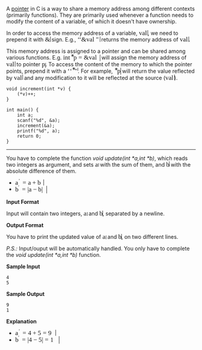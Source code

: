 A [pointer](http://en.wikipedia.org/wiki/Pointer_%28computer_programming%29) in C is a way to share a memory address among different contexts (primarily functions). They are primarily used whenever a function needs to modify the content of a variable, of which it doesn't have ownership.

In order to access the memory address of a variable, <span class="MathJax_Preview"></span><span class="MathJax" id="MathJax-Element-4-Frame" role="textbox" aria-readonly="true"><nobr><span class="math" id="MathJax-Span-28" style="width: 1.673em; display: inline-block;"><span style="display: inline-block; position: relative; width: 1.357em; height: 0px; font-size: 123%;"><span style="position: absolute; clip: rect(1.673em 1000em 2.622em -0.404em); top: -2.482em; left: 0.002em;"><span class="mrow" id="MathJax-Span-29"><span class="mi" id="MathJax-Span-30" style="font-family: MathJax_Math-italic;">v</span><span class="mi" id="MathJax-Span-31" style="font-family: MathJax_Math-italic;">a</span><span class="mi" id="MathJax-Span-32" style="font-family: MathJax_Math-italic;">l</span></span><span style="display: inline-block; width: 0px; height: 2.486em;"></span></span></span><span style="border-left-width: 0.003em; border-left-style: solid; display: inline-block; overflow: hidden; width: 0px; height: 1.003em; vertical-align: -0.053em;"></span></span></nobr></span><script type="math/tex" id="MathJax-Element-4">val</script>, we need to prepend it with <span class="MathJax_Preview"></span><span class="MathJax" id="MathJax-Element-5-Frame" role="textbox" aria-readonly="true"><nobr><span class="math" id="MathJax-Span-33" style="width: 0.996em; display: inline-block;"><span style="display: inline-block; position: relative; width: 0.815em; height: 0px; font-size: 123%;"><span style="position: absolute; clip: rect(1.854em 1000em 2.848em -0.359em); top: -2.708em; left: 0.002em;"><span class="mrow" id="MathJax-Span-34"><span class="mi" id="MathJax-Span-35" style="font-family: MathJax_Main;">&</span></span><span style="display: inline-block; width: 0px; height: 2.712em;"></span></span></span><span style="border-left-width: 0.003em; border-left-style: solid; display: inline-block; overflow: hidden; width: 0px; height: 1.003em; vertical-align: -0.053em;"></span></span></nobr></span><script type="math/tex" id="MathJax-Element-5">\&</script> sign. E.g., <span class="MathJax_Preview"></span><span class="MathJax" id="MathJax-Element-6-Frame" role="textbox" aria-readonly="true"><nobr><span class="math" id="MathJax-Span-36" style="width: 4.248em; display: inline-block;"><span style="display: inline-block; position: relative; width: 3.435em; height: 0px; font-size: 123%;"><span style="position: absolute; clip: rect(1.854em 1000em 2.848em -0.359em); top: -2.708em; left: 0.002em;"><span class="mrow" id="MathJax-Span-37"><span class="mo" id="MathJax-Span-38" style="font-family: MathJax_Main;">‘</span><span class="mo" id="MathJax-Span-39" style="font-family: MathJax_Main;">‘</span><span class="mi" id="MathJax-Span-40" style="font-family: MathJax_Main;">&</span><span class="mi" id="MathJax-Span-41" style="font-family: MathJax_Math-italic;">v</span><span class="mi" id="MathJax-Span-42" style="font-family: MathJax_Math-italic;">a</span><span class="mi" id="MathJax-Span-43" style="font-family: MathJax_Math-italic;">l</span><span class="mo" id="MathJax-Span-44" style="font-family: MathJax_Main; padding-left: 0.273em;">"</span></span><span style="display: inline-block; width: 0px; height: 2.712em;"></span></span></span><span style="border-left-width: 0.003em; border-left-style: solid; display: inline-block; overflow: hidden; width: 0px; height: 1.003em; vertical-align: -0.053em;"></span></span></nobr></span><script type="math/tex" id="MathJax-Element-6">``\&val"</script> returns the memory address of <span class="MathJax_Preview"></span><span class="MathJax" id="MathJax-Element-7-Frame" role="textbox" aria-readonly="true"><nobr><span class="math" id="MathJax-Span-45" style="width: 1.673em; display: inline-block;"><span style="display: inline-block; position: relative; width: 1.357em; height: 0px; font-size: 123%;"><span style="position: absolute; clip: rect(1.673em 1000em 2.622em -0.404em); top: -2.482em; left: 0.002em;"><span class="mrow" id="MathJax-Span-46"><span class="mi" id="MathJax-Span-47" style="font-family: MathJax_Math-italic;">v</span><span class="mi" id="MathJax-Span-48" style="font-family: MathJax_Math-italic;">a</span><span class="mi" id="MathJax-Span-49" style="font-family: MathJax_Math-italic;">l</span></span><span style="display: inline-block; width: 0px; height: 2.486em;"></span></span></span><span style="border-left-width: 0.003em; border-left-style: solid; display: inline-block; overflow: hidden; width: 0px; height: 1.003em; vertical-align: -0.053em;"></span></span></nobr></span><script type="math/tex" id="MathJax-Element-7">val</script>.

This memory address is assigned to a pointer and can be shared among various functions. E.g. <span class="MathJax_Preview"></span><span class="MathJax" id="MathJax-Element-8-Frame" role="textbox" aria-readonly="true"><nobr><span class="math" id="MathJax-Span-50" style="width: 7.003em; display: inline-block;"><span style="display: inline-block; position: relative; width: 5.693em; height: 0px; font-size: 123%;"><span style="position: absolute; clip: rect(1.854em 1000em 3.028em -0.404em); top: -2.708em; left: 0.002em;"><span class="mrow" id="MathJax-Span-51"><span class="mi" id="MathJax-Span-52" style="font-family: MathJax_Math-italic;">i</span><span class="mi" id="MathJax-Span-53" style="font-family: MathJax_Math-italic;">n</span><span class="msubsup" id="MathJax-Span-54"><span style="display: inline-block; position: relative; width: 0.815em; height: 0px;"><span style="position: absolute; clip: rect(1.719em 1000em 2.622em -0.404em); top: -2.482em; left: 0.002em;"><span class="mi" id="MathJax-Span-55" style="font-family: MathJax_Math-italic;">t</span><span style="display: inline-block; width: 0px; height: 2.486em;"></span></span><span style="position: absolute; top: -2.708em; left: 0.364em;"><span class="mo" id="MathJax-Span-56" style="font-size: 70.7%; font-family: MathJax_Main;">∗</span><span style="display: inline-block; width: 0px; height: 2.351em;"></span></span></span></span><span class="mi" id="MathJax-Span-57" style="font-family: MathJax_Math-italic;">p</span><span class="mo" id="MathJax-Span-58" style="font-family: MathJax_Main; padding-left: 0.273em;">=</span><span class="mi" id="MathJax-Span-59" style="font-family: MathJax_Main; padding-left: 0.273em;">&</span><span class="mi" id="MathJax-Span-60" style="font-family: MathJax_Math-italic;">v</span><span class="mi" id="MathJax-Span-61" style="font-family: MathJax_Math-italic;">a</span><span class="mi" id="MathJax-Span-62" style="font-family: MathJax_Math-italic;">l</span></span><span style="display: inline-block; width: 0px; height: 2.712em;"></span></span></span><span style="border-left-width: 0.003em; border-left-style: solid; display: inline-block; overflow: hidden; width: 0px; height: 1.225em; vertical-align: -0.275em;"></span></span></nobr></span><script type="math/tex" id="MathJax-Element-8">int^* p = \&val</script> will assign the memory address of <span class="MathJax_Preview"></span><span class="MathJax" id="MathJax-Element-9-Frame" role="textbox" aria-readonly="true"><nobr><span class="math" id="MathJax-Span-63" style="width: 1.673em; display: inline-block;"><span style="display: inline-block; position: relative; width: 1.357em; height: 0px; font-size: 123%;"><span style="position: absolute; clip: rect(1.673em 1000em 2.622em -0.404em); top: -2.482em; left: 0.002em;"><span class="mrow" id="MathJax-Span-64"><span class="mi" id="MathJax-Span-65" style="font-family: MathJax_Math-italic;">v</span><span class="mi" id="MathJax-Span-66" style="font-family: MathJax_Math-italic;">a</span><span class="mi" id="MathJax-Span-67" style="font-family: MathJax_Math-italic;">l</span></span><span style="display: inline-block; width: 0px; height: 2.486em;"></span></span></span><span style="border-left-width: 0.003em; border-left-style: solid; display: inline-block; overflow: hidden; width: 0px; height: 1.003em; vertical-align: -0.053em;"></span></span></nobr></span><script type="math/tex" id="MathJax-Element-9">val</script> to pointer <span class="MathJax_Preview"></span><span class="MathJax" id="MathJax-Element-10-Frame" role="textbox" aria-readonly="true"><nobr><span class="math" id="MathJax-Span-68" style="width: 0.68em; display: inline-block;"><span style="display: inline-block; position: relative; width: 0.544em; height: 0px; font-size: 123%;"><span style="position: absolute; clip: rect(1.899em 1000em 2.803em -0.449em); top: -2.482em; left: 0.002em;"><span class="mrow" id="MathJax-Span-69"><span class="mi" id="MathJax-Span-70" style="font-family: MathJax_Math-italic;">p</span></span><span style="display: inline-block; width: 0px; height: 2.486em;"></span></span></span><span style="border-left-width: 0.003em; border-left-style: solid; display: inline-block; overflow: hidden; width: 0px; height: 0.892em; vertical-align: -0.275em;"></span></span></nobr></span><script type="math/tex" id="MathJax-Element-10">p</script>. To access the content of the memory to which the pointer points, prepend it with a <span class="MathJax_Preview"></span><span class="MathJax" id="MathJax-Element-11-Frame" role="textbox" aria-readonly="true"><nobr><span class="math" id="MathJax-Span-71" style="width: 1.944em; display: inline-block;"><span style="display: inline-block; position: relative; width: 1.583em; height: 0px; font-size: 123%;"><span style="position: absolute; clip: rect(1.809em 1000em 2.486em -0.359em); top: -2.708em; left: 0.002em;"><span class="mrow" id="MathJax-Span-72"><span class="mo" id="MathJax-Span-73" style="font-family: MathJax_Main;">‘</span><span class="msubsup" id="MathJax-Span-74"><span style="display: inline-block; position: relative; width: 0.77em; height: 0px;"><span style="position: absolute; clip: rect(1.899em 1000em 2.486em -0.359em); top: -2.708em; left: 0.002em;"><span class="mo" id="MathJax-Span-75" style="font-family: MathJax_Main;">‘</span><span style="display: inline-block; width: 0px; height: 2.712em;"></span></span><span style="position: absolute; top: -2.753em; left: 0.318em;"><span class="mo" id="MathJax-Span-76" style="font-size: 70.7%; font-family: MathJax_Main;">∗</span><span style="display: inline-block; width: 0px; height: 2.351em;"></span></span></span></span><span class="mo" id="MathJax-Span-77" style="font-family: MathJax_Main;">"</span></span><span style="display: inline-block; width: 0px; height: 2.712em;"></span></span></span><span style="border-left-width: 0.003em; border-left-style: solid; display: inline-block; overflow: hidden; width: 0px; height: 0.558em; vertical-align: 0.392em;"></span></span></nobr></span><script type="math/tex" id="MathJax-Element-11">`` ^* "</script>. For example, <span class="MathJax_Preview"></span><span class="MathJax" id="MathJax-Element-12-Frame" role="textbox" aria-readonly="true"><nobr><span class="math" id="MathJax-Span-78" style="width: 1.222em; display: inline-block;"><span style="display: inline-block; position: relative; width: 0.996em; height: 0px; font-size: 123%;"><span style="position: absolute; clip: rect(1.673em 1000em 2.803em -0.404em); top: -2.482em; left: 0.002em;"><span class="mrow" id="MathJax-Span-79"><span class="msubsup" id="MathJax-Span-80"><span style="display: inline-block; position: relative; width: 0.454em; height: 0px;"><span style="position: absolute; clip: rect(3.887em 1000em 4.158em -0.404em); top: -4.018em; left: 0.002em;"><span class="mi" id="MathJax-Span-81"></span><span style="display: inline-block; width: 0px; height: 4.022em;"></span></span><span style="position: absolute; top: -2.708em; left: 0.002em;"><span class="mo" id="MathJax-Span-82" style="font-size: 70.7%; font-family: MathJax_Main;">∗</span><span style="display: inline-block; width: 0px; height: 2.351em;"></span></span></span></span><span class="mi" id="MathJax-Span-83" style="font-family: MathJax_Math-italic;">p</span></span><span style="display: inline-block; width: 0px; height: 2.486em;"></span></span></span><span style="border-left-width: 0.003em; border-left-style: solid; display: inline-block; overflow: hidden; width: 0px; height: 1.225em; vertical-align: -0.275em;"></span></span></nobr></span> <script type="math/tex" id="MathJax-Element-12">^*p</script> will return the value reflected by <span class="MathJax_Preview"></span><span class="MathJax" id="MathJax-Element-13-Frame" role="textbox" aria-readonly="true"><nobr><span class="math" id="MathJax-Span-84" style="width: 1.673em; display: inline-block;"><span style="display: inline-block; position: relative; width: 1.357em; height: 0px; font-size: 123%;"><span style="position: absolute; clip: rect(1.673em 1000em 2.622em -0.404em); top: -2.482em; left: 0.002em;"><span class="mrow" id="MathJax-Span-85"><span class="mi" id="MathJax-Span-86" style="font-family: MathJax_Math-italic;">v</span><span class="mi" id="MathJax-Span-87" style="font-family: MathJax_Math-italic;">a</span><span class="mi" id="MathJax-Span-88" style="font-family: MathJax_Math-italic;">l</span></span><span style="display: inline-block; width: 0px; height: 2.486em;"></span></span></span><span style="border-left-width: 0.003em; border-left-style: solid; display: inline-block; overflow: hidden; width: 0px; height: 1.003em; vertical-align: -0.053em;"></span></span></nobr></span><script type="math/tex" id="MathJax-Element-13">val</script> and any modification to it will be reflected at the source (<span class="MathJax_Preview"></span><span class="MathJax" id="MathJax-Element-14-Frame" role="textbox" aria-readonly="true"><nobr><span class="math" id="MathJax-Span-89" style="width: 1.673em; display: inline-block;"><span style="display: inline-block; position: relative; width: 1.357em; height: 0px; font-size: 123%;"><span style="position: absolute; clip: rect(1.673em 1000em 2.622em -0.404em); top: -2.482em; left: 0.002em;"><span class="mrow" id="MathJax-Span-90"><span class="mi" id="MathJax-Span-91" style="font-family: MathJax_Math-italic;">v</span><span class="mi" id="MathJax-Span-92" style="font-family: MathJax_Math-italic;">a</span><span class="mi" id="MathJax-Span-93" style="font-family: MathJax_Math-italic;">l</span></span><span style="display: inline-block; width: 0px; height: 2.486em;"></span></span></span><span style="border-left-width: 0.003em; border-left-style: solid; display: inline-block; overflow: hidden; width: 0px; height: 1.003em; vertical-align: -0.053em;"></span></span></nobr></span><script type="math/tex" id="MathJax-Element-14">val</script>).

```
void increment(int *v) {
    (*v)++;
}

int main() {
    int a;
    scanf("%d", &a);
    increment(&a);
    printf("%d", a);
    return 0;
}  

```

* * *

You have to complete the function _void update(int *a,int *b)_, which reads two integers as argument, and sets <span class="MathJax_Preview"></span><span class="MathJax" id="MathJax-Element-15-Frame" role="textbox" aria-readonly="true"><nobr><span class="math" id="MathJax-Span-94" style="width: 0.68em; display: inline-block;"><span style="display: inline-block; position: relative; width: 0.544em; height: 0px; font-size: 123%;"><span style="position: absolute; clip: rect(1.899em 1000em 2.622em -0.359em); top: -2.482em; left: 0.002em;"><span class="mrow" id="MathJax-Span-95"><span class="mi" id="MathJax-Span-96" style="font-family: MathJax_Math-italic;">a</span></span><span style="display: inline-block; width: 0px; height: 2.486em;"></span></span></span><span style="border-left-width: 0.003em; border-left-style: solid; display: inline-block; overflow: hidden; width: 0px; height: 0.669em; vertical-align: -0.053em;"></span></span></nobr></span><script type="math/tex" id="MathJax-Element-15">a</script> with the sum of them, and <span class="MathJax_Preview"></span><span class="MathJax" id="MathJax-Element-16-Frame" role="textbox" aria-readonly="true"><nobr><span class="math" id="MathJax-Span-97" style="width: 0.589em; display: inline-block;"><span style="display: inline-block; position: relative; width: 0.454em; height: 0px; font-size: 123%;"><span style="position: absolute; clip: rect(1.673em 1000em 2.622em -0.359em); top: -2.482em; left: 0.002em;"><span class="mrow" id="MathJax-Span-98"><span class="mi" id="MathJax-Span-99" style="font-family: MathJax_Math-italic;">b</span></span><span style="display: inline-block; width: 0px; height: 2.486em;"></span></span></span><span style="border-left-width: 0.003em; border-left-style: solid; display: inline-block; overflow: hidden; width: 0px; height: 1.003em; vertical-align: -0.053em;"></span></span></nobr></span><script type="math/tex" id="MathJax-Element-16">b</script> with the absolute difference of them.

*   <span class="MathJax_Preview"></span><span class="MathJax" id="MathJax-Element-17-Frame" role="textbox" aria-readonly="true"><nobr><span class="math" id="MathJax-Span-100" style="width: 5.422em; display: inline-block;"><span style="display: inline-block; position: relative; width: 4.383em; height: 0px; font-size: 123%;"><span style="position: absolute; clip: rect(1.809em 1000em 2.938em -0.359em); top: -2.708em; left: 0.002em;"><span class="mrow" id="MathJax-Span-101"><span class="msup" id="MathJax-Span-102"><span style="display: inline-block; position: relative; width: 0.86em; height: 0px;"><span style="position: absolute; clip: rect(1.899em 1000em 2.622em -0.359em); top: -2.482em; left: 0.002em;"><span class="mi" id="MathJax-Span-103" style="font-family: MathJax_Math-italic;">a</span><span style="display: inline-block; width: 0px; height: 2.486em;"></span></span><span style="position: absolute; top: -2.708em; left: 0.544em;"><span class="mo" id="MathJax-Span-104" style="font-size: 70.7%; font-family: MathJax_Main;">′</span><span style="display: inline-block; width: 0px; height: 2.351em;"></span></span></span></span><span class="mo" id="MathJax-Span-105" style="font-family: MathJax_Main; padding-left: 0.273em;">=</span><span class="mi" id="MathJax-Span-106" style="font-family: MathJax_Math-italic; padding-left: 0.273em;">a</span><span class="mo" id="MathJax-Span-107" style="font-family: MathJax_Main; padding-left: 0.228em;">+</span><span class="mi" id="MathJax-Span-108" style="font-family: MathJax_Math-italic; padding-left: 0.228em;">b</span></span><span style="display: inline-block; width: 0px; height: 2.712em;"></span></span></span><span style="border-left-width: 0.003em; border-left-style: solid; display: inline-block; overflow: hidden; width: 0px; height: 1.169em; vertical-align: -0.164em;"></span></span></nobr></span><script type="math/tex" id="MathJax-Element-17">a' = a+b</script>
*   <span class="MathJax_Preview"></span><span class="MathJax" id="MathJax-Element-18-Frame" role="textbox" aria-readonly="true"><nobr><span class="math" id="MathJax-Span-109" style="width: 5.964em; display: inline-block;"><span style="display: inline-block; position: relative; width: 4.835em; height: 0px; font-size: 123%;"><span style="position: absolute; clip: rect(1.764em 1000em 3.119em -0.359em); top: -2.708em; left: 0.002em;"><span class="mrow" id="MathJax-Span-110"><span class="msup" id="MathJax-Span-111"><span style="display: inline-block; position: relative; width: 0.77em; height: 0px;"><span style="position: absolute; clip: rect(1.673em 1000em 2.622em -0.359em); top: -2.482em; left: 0.002em;"><span class="mi" id="MathJax-Span-112" style="font-family: MathJax_Math-italic;">b</span><span style="display: inline-block; width: 0px; height: 2.486em;"></span></span><span style="position: absolute; top: -2.753em; left: 0.454em;"><span class="mo" id="MathJax-Span-113" style="font-size: 70.7%; font-family: MathJax_Main;">′</span><span style="display: inline-block; width: 0px; height: 2.351em;"></span></span></span></span><span class="mo" id="MathJax-Span-114" style="font-family: MathJax_Main; padding-left: 0.273em;">=</span><span class="texatom" id="MathJax-Span-115" style="padding-left: 0.273em;"><span class="mrow" id="MathJax-Span-116"><span class="mo" id="MathJax-Span-117" style="font-family: MathJax_Main;">|</span></span></span><span class="mi" id="MathJax-Span-118" style="font-family: MathJax_Math-italic;">a</span><span class="mo" id="MathJax-Span-119" style="font-family: MathJax_Main; padding-left: 0.228em;">−</span><span class="mi" id="MathJax-Span-120" style="font-family: MathJax_Math-italic; padding-left: 0.228em;">b</span><span class="texatom" id="MathJax-Span-121"><span class="mrow" id="MathJax-Span-122"><span class="mo" id="MathJax-Span-123" style="font-family: MathJax_Main;">|</span></span></span></span><span style="display: inline-block; width: 0px; height: 2.712em;"></span></span></span><span style="border-left-width: 0.003em; border-left-style: solid; display: inline-block; overflow: hidden; width: 0px; height: 1.447em; vertical-align: -0.386em;"></span></span></nobr></span><script type="math/tex" id="MathJax-Element-18">b' = |a-b|</script>

**Input Format**

Input will contain two integers, <span class="MathJax_Preview"></span><span class="MathJax" id="MathJax-Element-19-Frame" role="textbox" aria-readonly="true"><nobr><span class="math" id="MathJax-Span-124" style="width: 0.68em; display: inline-block;"><span style="display: inline-block; position: relative; width: 0.544em; height: 0px; font-size: 123%;"><span style="position: absolute; clip: rect(1.899em 1000em 2.622em -0.359em); top: -2.482em; left: 0.002em;"><span class="mrow" id="MathJax-Span-125"><span class="mi" id="MathJax-Span-126" style="font-family: MathJax_Math-italic;">a</span></span><span style="display: inline-block; width: 0px; height: 2.486em;"></span></span></span><span style="border-left-width: 0.003em; border-left-style: solid; display: inline-block; overflow: hidden; width: 0px; height: 0.669em; vertical-align: -0.053em;"></span></span></nobr></span><script type="math/tex" id="MathJax-Element-19">a</script> and <span class="MathJax_Preview"></span><span class="MathJax" id="MathJax-Element-20-Frame" role="textbox" aria-readonly="true"><nobr><span class="math" id="MathJax-Span-127" style="width: 0.589em; display: inline-block;"><span style="display: inline-block; position: relative; width: 0.454em; height: 0px; font-size: 123%;"><span style="position: absolute; clip: rect(1.673em 1000em 2.622em -0.359em); top: -2.482em; left: 0.002em;"><span class="mrow" id="MathJax-Span-128"><span class="mi" id="MathJax-Span-129" style="font-family: MathJax_Math-italic;">b</span></span><span style="display: inline-block; width: 0px; height: 2.486em;"></span></span></span><span style="border-left-width: 0.003em; border-left-style: solid; display: inline-block; overflow: hidden; width: 0px; height: 1.003em; vertical-align: -0.053em;"></span></span></nobr></span><script type="math/tex" id="MathJax-Element-20">b</script>, separated by a newline.

**Output Format**

You have to print the updated value of <span class="MathJax_Preview"></span><span class="MathJax" id="MathJax-Element-21-Frame" role="textbox" aria-readonly="true"><nobr><span class="math" id="MathJax-Span-130" style="width: 0.68em; display: inline-block;"><span style="display: inline-block; position: relative; width: 0.544em; height: 0px; font-size: 123%;"><span style="position: absolute; clip: rect(1.899em 1000em 2.622em -0.359em); top: -2.482em; left: 0.002em;"><span class="mrow" id="MathJax-Span-131"><span class="mi" id="MathJax-Span-132" style="font-family: MathJax_Math-italic;">a</span></span><span style="display: inline-block; width: 0px; height: 2.486em;"></span></span></span><span style="border-left-width: 0.003em; border-left-style: solid; display: inline-block; overflow: hidden; width: 0px; height: 0.669em; vertical-align: -0.053em;"></span></span></nobr></span><script type="math/tex" id="MathJax-Element-21">a</script> and <span class="MathJax_Preview"></span><span class="MathJax" id="MathJax-Element-22-Frame" role="textbox" aria-readonly="true"><nobr><span class="math" id="MathJax-Span-133" style="width: 0.589em; display: inline-block;"><span style="display: inline-block; position: relative; width: 0.454em; height: 0px; font-size: 123%;"><span style="position: absolute; clip: rect(1.673em 1000em 2.622em -0.359em); top: -2.482em; left: 0.002em;"><span class="mrow" id="MathJax-Span-134"><span class="mi" id="MathJax-Span-135" style="font-family: MathJax_Math-italic;">b</span></span><span style="display: inline-block; width: 0px; height: 2.486em;"></span></span></span><span style="border-left-width: 0.003em; border-left-style: solid; display: inline-block; overflow: hidden; width: 0px; height: 1.003em; vertical-align: -0.053em;"></span></span></nobr></span><script type="math/tex" id="MathJax-Element-22">b</script>, on two different lines.

_P.S.:_ Input/ouput will be automatically handled. You only have to complete the _void update(int *a,int *b)_ function.

**Sample Input**

```
4
5

```

**Sample Output**

```
9
1

```

**Explanation**

*   <span class="MathJax_Preview"></span><span class="MathJax" id="MathJax-Element-23-Frame" role="textbox" aria-readonly="true"><nobr><span class="math" id="MathJax-Span-136" style="width: 7.681em; display: inline-block;"><span style="display: inline-block; position: relative; width: 6.235em; height: 0px; font-size: 123%;"><span style="position: absolute; clip: rect(1.809em 1000em 2.938em -0.359em); top: -2.708em; left: 0.002em;"><span class="mrow" id="MathJax-Span-137"><span class="msup" id="MathJax-Span-138"><span style="display: inline-block; position: relative; width: 0.86em; height: 0px;"><span style="position: absolute; clip: rect(1.899em 1000em 2.622em -0.359em); top: -2.482em; left: 0.002em;"><span class="mi" id="MathJax-Span-139" style="font-family: MathJax_Math-italic;">a</span><span style="display: inline-block; width: 0px; height: 2.486em;"></span></span><span style="position: absolute; top: -2.708em; left: 0.544em;"><span class="mo" id="MathJax-Span-140" style="font-size: 70.7%; font-family: MathJax_Main;">′</span><span style="display: inline-block; width: 0px; height: 2.351em;"></span></span></span></span><span class="mo" id="MathJax-Span-141" style="font-family: MathJax_Main; padding-left: 0.273em;">=</span><span class="mn" id="MathJax-Span-142" style="font-family: MathJax_Main; padding-left: 0.273em;">4</span><span class="mo" id="MathJax-Span-143" style="font-family: MathJax_Main; padding-left: 0.228em;">+</span><span class="mn" id="MathJax-Span-144" style="font-family: MathJax_Main; padding-left: 0.228em;">5</span><span class="mo" id="MathJax-Span-145" style="font-family: MathJax_Main; padding-left: 0.273em;">=</span><span class="mn" id="MathJax-Span-146" style="font-family: MathJax_Main; padding-left: 0.273em;">9</span></span><span style="display: inline-block; width: 0px; height: 2.712em;"></span></span></span><span style="border-left-width: 0.003em; border-left-style: solid; display: inline-block; overflow: hidden; width: 0px; height: 1.169em; vertical-align: -0.164em;"></span></span></nobr></span><script type="math/tex" id="MathJax-Element-23">a' = 4+5 = 9</script>
*   <span class="MathJax_Preview"></span><span class="MathJax" id="MathJax-Element-24-Frame" role="textbox" aria-readonly="true"><nobr><span class="math" id="MathJax-Span-147" style="width: 8.313em; display: inline-block;"><span style="display: inline-block; position: relative; width: 6.732em; height: 0px; font-size: 123%;"><span style="position: absolute; clip: rect(1.764em 1000em 3.119em -0.359em); top: -2.708em; left: 0.002em;"><span class="mrow" id="MathJax-Span-148"><span class="msup" id="MathJax-Span-149"><span style="display: inline-block; position: relative; width: 0.77em; height: 0px;"><span style="position: absolute; clip: rect(1.673em 1000em 2.622em -0.359em); top: -2.482em; left: 0.002em;"><span class="mi" id="MathJax-Span-150" style="font-family: MathJax_Math-italic;">b</span><span style="display: inline-block; width: 0px; height: 2.486em;"></span></span><span style="position: absolute; top: -2.753em; left: 0.454em;"><span class="mo" id="MathJax-Span-151" style="font-size: 70.7%; font-family: MathJax_Main;">′</span><span style="display: inline-block; width: 0px; height: 2.351em;"></span></span></span></span><span class="mo" id="MathJax-Span-152" style="font-family: MathJax_Main; padding-left: 0.273em;">=</span><span class="texatom" id="MathJax-Span-153" style="padding-left: 0.273em;"><span class="mrow" id="MathJax-Span-154"><span class="mo" id="MathJax-Span-155" style="font-family: MathJax_Main;">|</span></span></span><span class="mn" id="MathJax-Span-156" style="font-family: MathJax_Main;">4</span><span class="mo" id="MathJax-Span-157" style="font-family: MathJax_Main; padding-left: 0.228em;">−</span><span class="mn" id="MathJax-Span-158" style="font-family: MathJax_Main; padding-left: 0.228em;">5</span><span class="texatom" id="MathJax-Span-159"><span class="mrow" id="MathJax-Span-160"><span class="mo" id="MathJax-Span-161" style="font-family: MathJax_Main;">|</span></span></span><span class="mo" id="MathJax-Span-162" style="font-family: MathJax_Main; padding-left: 0.273em;">=</span><span class="mn" id="MathJax-Span-163" style="font-family: MathJax_Main; padding-left: 0.273em;">1</span></span><span style="display: inline-block; width: 0px; height: 2.712em;"></span></span></span><span style="border-left-width: 0.003em; border-left-style: solid; display: inline-block; overflow: hidden; width: 0px; height: 1.447em; vertical-align: -0.386em;"></span></span></nobr></span><script type="math/tex" id="MathJax-Element-24">b' = |4-5| = 1</script>
